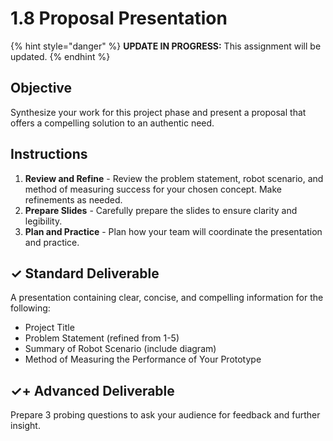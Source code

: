 # 1.8 Proposal Presentation

{% hint style="danger" %}
**UPDATE IN PROGRESS:** This assignment will be updated.
{% endhint %}

## Objective

Synthesize your work for this project phase and present a proposal that offers a compelling solution to an authentic need.

## Instructions

1. **Review and Refine** - Review the problem statement, robot scenario, and method of measuring success for your chosen concept. Make refinements as needed.
2. **Prepare Slides** - Carefully prepare the slides to ensure clarity and legibility.
3. **Plan and Practice** - Plan how your team will coordinate the presentation and practice.

## ✓ Standard Deliverable

A presentation containing clear, concise, and compelling information for the following:

* Project Title
* Problem Statement \(refined from 1-5\)
* Summary of Robot Scenario \(include diagram\)
* Method of Measuring the Performance of Your Prototype

## ✓+ Advanced Deliverable

Prepare 3 probing questions to ask your audience for feedback and further insight.

